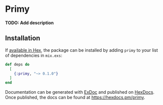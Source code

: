 # Primy

**TODO: Add description**

## Installation

If [available in Hex](https://hex.pm/docs/publish), the package can be installed
by adding `primy` to your list of dependencies in `mix.exs`:

```elixir
def deps do
  [
    {:primy, "~> 0.1.0"}
  ]
end
```

Documentation can be generated with [ExDoc](https://github.com/elixir-lang/ex_doc)
and published on [HexDocs](https://hexdocs.pm). Once published, the docs can
be found at <https://hexdocs.pm/primy>.


